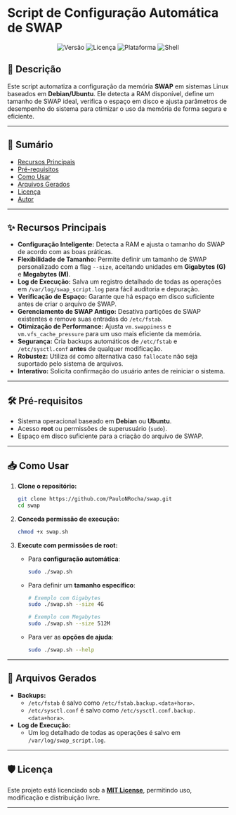 # Script de Configuração Automática de SWAP
<p align="center">
  <img src="https://img.shields.io/badge/version-1.5.2-blue.svg" alt="Versão">
  <img src="https://img.shields.io/badge/license-MIT-green.svg" alt="Licença">
  <img src="https://img.shields.io/badge/platform-Linux-lightgrey.svg" alt="Plataforma">
  <img src="https://img.shields.io/badge/shell-Bash-yellow.svg" alt="Shell">
</p>

## 📄 Descrição

Este script automatiza a configuração da memória **SWAP** em sistemas Linux baseados em **Debian/Ubuntu**. Ele detecta a RAM disponível, define um tamanho de SWAP ideal, verifica o espaço em disco e ajusta parâmetros de desempenho do sistema para otimizar o uso da memória de forma segura e eficiente.

---

## 📜 Sumário

- [Recursos Principais](#-recursos-principais)
- [Pré-requisitos](#-pré-requisitos)
- [Como Usar](#-como-usar)
- [Arquivos Gerados](#-arquivos-gerados)
- [Licença](#-licença)
- [Autor](#-autor)

---

## ✨ Recursos Principais

-   **Configuração Inteligente:** Detecta a RAM e ajusta o tamanho do SWAP de acordo com as boas práticas.
-   **Flexibilidade de Tamanho:** Permite definir um tamanho de SWAP personalizado com a flag `--size`, aceitando unidades em **Gigabytes (G)** e **Megabytes (M)**.
-   **Log de Execução:** Salva um registro detalhado de todas as operações em `/var/log/swap_script.log` para fácil auditoria e depuração.
-   **Verificação de Espaço:** Garante que há espaço em disco suficiente antes de criar o arquivo de SWAP.
-   **Gerenciamento de SWAP Antigo:** Desativa partições de SWAP existentes e remove suas entradas do `/etc/fstab`.
-   **Otimização de Performance:** Ajusta `vm.swappiness` e `vm.vfs_cache_pressure` para um uso mais eficiente da memória.
-   **Segurança:** Cria backups automáticos de `/etc/fstab` e `/etc/sysctl.conf` **antes** de qualquer modificação.
-   **Robustez:** Utiliza `dd` como alternativa caso `fallocate` não seja suportado pelo sistema de arquivos.
-   **Interativo:** Solicita confirmação do usuário antes de reiniciar o sistema.

---

## 🛠️ Pré-requisitos

-   Sistema operacional baseado em **Debian** ou **Ubuntu**.
-   Acesso **root** ou permissões de superusuário (`sudo`).
-   Espaço em disco suficiente para a criação do arquivo de SWAP.

---

## 📥 Como Usar

1.  **Clone o repositório:**
    ```bash
    git clone https://github.com/PauloNRocha/swap.git
    cd swap
    ```

2.  **Conceda permissão de execução:**
    ```bash
    chmod +x swap.sh
    ```

3.  **Execute com permissões de root:**

    *   Para **configuração automática**:
        ```bash
        sudo ./swap.sh
        ```

    *   Para definir um **tamanho específico**:
        ```bash
        # Exemplo com Gigabytes
        sudo ./swap.sh --size 4G

        # Exemplo com Megabytes
        sudo ./swap.sh --size 512M
        ```

    *   Para ver as **opções de ajuda**:
        ```bash
        sudo ./swap.sh --help
        ```

---

## 📂 Arquivos Gerados

-   **Backups:**
    -   `/etc/fstab` é salvo como `/etc/fstab.backup.<data+hora>`.
    -   `/etc/sysctl.conf` é salvo como `/etc/sysctl.conf.backup.<data+hora>`.
-   **Log de Execução:**
    -   Um log detalhado de todas as operações é salvo em `/var/log/swap_script.log`.

---

## 🛡️ Licença

Este projeto está licenciado sob a **[MIT License](LICENSE)**, permitindo uso, modificação e distribuição livre.

---
